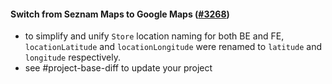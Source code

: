 #### Switch from Seznam Maps to Google Maps ([#3268](https://github.com/shopsys/shopsys/pull/3268))

-   to simplify and unify `Store` location naming for both BE and FE, `locationLatitude` and `locationLongitude` were renamed to `latitude` and `longitude` respectively.
-   see #project-base-diff to update your project
